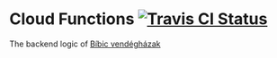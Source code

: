 # Cloud Functions [![Travis CI Status](https://img.shields.io/travis/bibic-vendeghazak/admin.svg?branch=master)](https://travis-ci.org/bibic-vendeghazak/admin)
The backend logic of [Bíbic vendégházak](https://bibicvendeghazak.hu)
